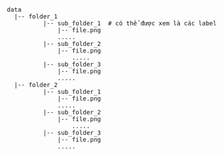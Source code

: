 <pre>
  data
    |-- folder_1 
            |-- sub_folder_1  # có thể được xem là các label cho dataset
                |-- file.png
                .....
            |-- sub_folder_2
                |-- file.png
                    .....
            |-- sub_folder_3
                |-- file.png
                .....
    |-- folder_2
            |-- sub_folder_1
                |-- file.png
                .....
            |-- sub_folder_2
                |-- file.png
                    .....
            |-- sub_folder_3
                |-- file.png
                .....
</pre>
